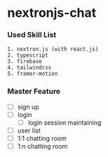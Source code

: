 # nextronjs-chat

### Used Skill List
```
1. nextron.js (with react.js)
2. typescript
3. firebase
4. tailwindcss
5. framer-motion
```

### Master Feature
* [ ] sign up
* [ ] login
  * [ ] login session maintaining
* [ ] user list
* [ ] 1:1 chatting room
* [ ] 1:n chatting room
